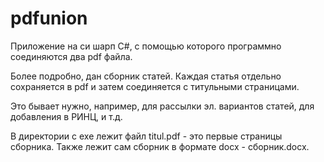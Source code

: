 # pdfunion
Приложение на си шарп C#, с помощью которого программно соединяются два pdf файла. 

Более подробно, дан сборник статей. Каждая статья отдельно сохраняется в pdf и затем соединяется с титульными страницами.

Это бывает нужно, например, для рассылки эл. вариантов статей, для добавления в РИНЦ, и т.д.

В директории с exe лежит файл titul.pdf - это первые страницы сборника. Также лежит сам сборник в формате docx - сборник.docx.
